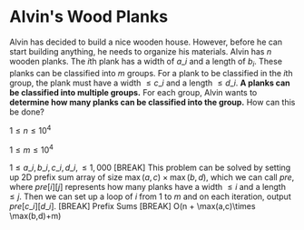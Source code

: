 # Alvin's Wood Planks
Alvin has decided to build a nice wooden house. However, before he can start building anything, he needs to organize his materials. Alvin has $n$ wooden planks. The $i$th plank has a width of $a\_i$ and a length of $b_i$. These planks can be classified into $m$ groups. For a plank to be classified in the $i$th group, the plank must have a width $\le c\_i$ and a length $\le d\_i$. **A planks can be classified into multiple groups.** For each group, Alvin wants to **determine how many planks can be classified into the group.** How can this be done?

$1 \le n \le 10^4$

$1 \le m \le 10^4$

$1 \le a\_i,b\_i,c\_i,d\_i, \le 1,000$
[BREAK]
This problem can be solved by setting up 2D prefix sum array of size $\max(a,c) \times \max(b,d)$, which we can call $pre$, where $pre[i][j]$ represents how many planks have a width $\le i$ and a length $\le j$. Then we can set up a loop of $i$ from $1$ to $m$ and on each iteration, output $pre[c\_i][d\_i]$.
[BREAK]
Prefix Sums
[BREAK]
O(n + \max(a,c)\times \max(b,d)+m)